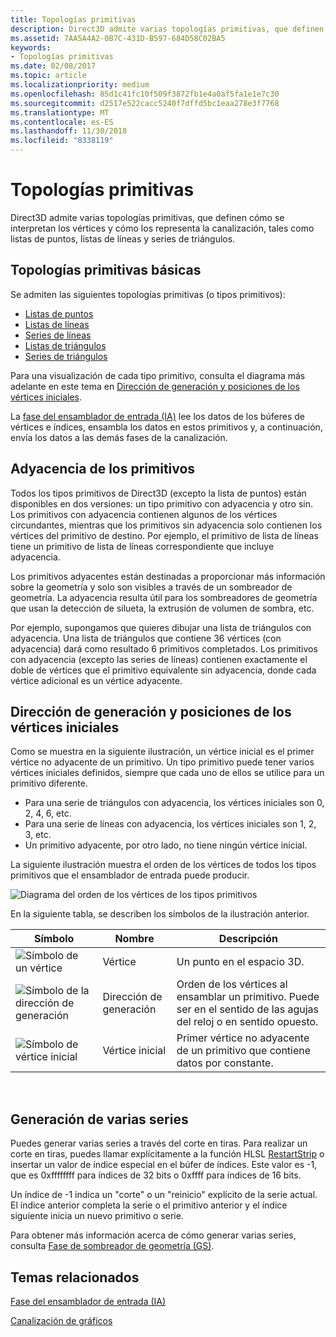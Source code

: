```yaml
---
title: Topologías primitivas
description: Direct3D admite varias topologías primitivas, que definen cómo se interpretan los vértices y cómo los representa la canalización, tales como listas de puntos, listas de líneas y series de triángulos.
ms.assetid: 7AA5A4A2-0B7C-431D-B597-684D58C02BA5
keywords:
- Topologías primitivas
ms.date: 02/08/2017
ms.topic: article
ms.localizationpriority: medium
ms.openlocfilehash: 85d1c41fc10f509f3872fb1e4a0af5fa1e1e7c30
ms.sourcegitcommit: d2517e522cacc5240f7dffd5bc1eaa278e3f7768
ms.translationtype: MT
ms.contentlocale: es-ES
ms.lasthandoff: 11/30/2018
ms.locfileid: "8338119"
---
```

# <a name="primitive-topologies"></a>Topologías primitivas


Direct3D admite varias topologías primitivas, que definen cómo se interpretan los vértices y cómo los representa la canalización, tales como listas de puntos, listas de líneas y series de triángulos.

## <a name="span-idprimitivetypesspanspan-idprimitivetypesspanspan-idprimitivetypesspanbasic-primitive-topologies"></a><span id="Primitive_Types"></span><span id="primitive_types"></span><span id="PRIMITIVE_TYPES"></span>Topologías primitivas básicas


Se admiten las siguientes topologías primitivas (o tipos primitivos):

-   [Listas de puntos](point-lists.md)
-   [Listas de líneas](line-lists.md)
-   [Series de líneas](line-strips.md)
-   [Listas de triángulos](triangle-lists.md)
-   [Series de triángulos](triangle-strips.md)

Para una visualización de cada tipo primitivo, consulta el diagrama más adelante en este tema en [Dirección de generación y posiciones de los vértices iniciales](#winding-direction-and-leading-vertex-positions).

La [fase del ensamblador de entrada (IA)](input-assembler-stage--ia-.md) lee los datos de los búferes de vértices e índices, ensambla los datos en estos primitivos y, a continuación, envía los datos a las demás fases de la canalización.

## <a name="span-idprimitiveadjacencyspanspan-idprimitiveadjacencyspanspan-idprimitiveadjacencyspanprimitive-adjacency"></a><span id="Primitive_Adjacency"></span><span id="primitive_adjacency"></span><span id="PRIMITIVE_ADJACENCY"></span>Adyacencia de los primitivos


Todos los tipos primitivos de Direct3D (excepto la lista de puntos) están disponibles en dos versiones: un tipo primitivo con adyacencia y otro sin. Los primitivos con adyacencia contienen algunos de los vértices circundantes, mientras que los primitivos sin adyacencia solo contienen los vértices del primitivo de destino. Por ejemplo, el primitivo de lista de líneas tiene un primitivo de lista de líneas correspondiente que incluye adyacencia.

Los primitivos adyacentes están destinadas a proporcionar más información sobre la geometría y solo son visibles a través de un sombreador de geometría. La adyacencia resulta útil para los sombreadores de geometría que usan la detección de silueta, la extrusión de volumen de sombra, etc.

Por ejemplo, supongamos que quieres dibujar una lista de triángulos con adyacencia. Una lista de triángulos que contiene 36 vértices (con adyacencia) dará como resultado 6 primitivos completados. Los primitivos con adyacencia (excepto las series de líneas) contienen exactamente el doble de vértices que el primitivo equivalente sin adyacencia, donde cada vértice adicional es un vértice adyacente.

## <a name="span-idwindingdirectionandleadingvertexpositionsspanspan-idwindingdirectionandleadingvertexpositionsspanspan-idwindingdirectionandleadingvertexpositionsspanspan-idwinding-direction-and-leading-vertex-positionsspanwinding-direction-and-leading-vertex-positions"></a><span id="Winding_Direction_and_Leading_Vertex_Positions"></span><span id="winding_direction_and_leading_vertex_positions"></span><span id="WINDING_DIRECTION_AND_LEADING_VERTEX_POSITIONS"></span><span id="winding-direction-and-leading-vertex-positions"></span>Dirección de generación y posiciones de los vértices iniciales


Como se muestra en la siguiente ilustración, un vértice inicial es el primer vértice no adyacente de un primitivo. Un tipo primitivo puede tener varios vértices iniciales definidos, siempre que cada uno de ellos se utilice para un primitivo diferente.

-   Para una serie de triángulos con adyacencia, los vértices iniciales son 0, 2, 4, 6, etc.
-   Para una serie de líneas con adyacencia, los vértices iniciales son 1, 2, 3, etc.
-   Un primitivo adyacente, por otro lado, no tiene ningún vértice inicial.

La siguiente ilustración muestra el orden de los vértices de todos los tipos primitivos que el ensamblador de entrada puede producir.

![Diagrama del orden de los vértices de los tipos primitivos](images/d3d10-primitive-topologies.png)

En la siguiente tabla, se describen los símbolos de la ilustración anterior.

| Símbolo                                                                                   | Nombre              | Descripción                                                                         |
|------------------------------------------------------------------------------------------|-------------------|-------------------------------------------------------------------------------------|
| ![Símbolo de un vértice](images/d3d10-primitive-topologies-vertex.png)                     | Vértice            | Un punto en el espacio 3D.                                                                |
| ![Símbolo de la dirección de generación](images/d3d10-primitive-topologies-winding-direction.png) | Dirección de generación | Orden de los vértices al ensamblar un primitivo. Puede ser en el sentido de las agujas del reloj o en sentido opuesto. |
| ![Símbolo de vértice inicial](images/d3d10-primitive-topologies-leading-vertex.png)       | Vértice inicial    | Primer vértice no adyacente de un primitivo que contiene datos por constante.       |

 

## <a name="span-idgeneratingmultiplestripsspanspan-idgeneratingmultiplestripsspanspan-idgeneratingmultiplestripsspangenerating-multiple-strips"></a><span id="Generating_Multiple_Strips"></span><span id="generating_multiple_strips"></span><span id="GENERATING_MULTIPLE_STRIPS"></span>Generación de varias series


Puedes generar varias series a través del corte en tiras. Para realizar un corte en tiras, puedes llamar explícitamente a la función HLSL [RestartStrip](https://msdn.microsoft.com/library/windows/desktop/bb509660) o insertar un valor de índice especial en el búfer de índices. Este valor es -1, que es 0xffffffff para índices de 32 bits o 0xffff para índices de 16 bits.

Un índice de -1 indica un "corte" o un "reinicio" explícito de la serie actual. El índice anterior completa la serie o el primitivo anterior y el índice siguiente inicia un nuevo primitivo o serie.

Para obtener más información acerca de cómo generar varias series, consulta [Fase de sombreador de geometría (GS)](geometry-shader-stage--gs-.md).

## <a name="span-idrelated-topicsspanrelated-topics"></a><span id="related-topics"></span>Temas relacionados


[Fase del ensamblador de entrada (IA)](input-assembler-stage--ia-.md)

[Canalización de gráficos](graphics-pipeline.md)

 

 




